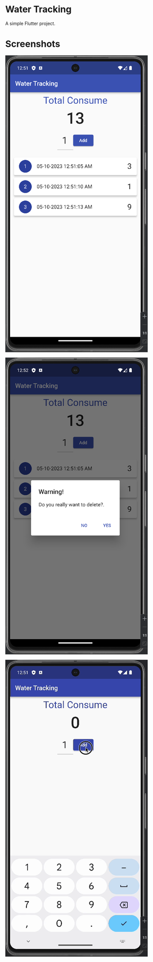 # Water Tracking

A simple Flutter project.

# Screenshots

![main.png](screenshots%2Fmain.png)

![delete.png](screenshots%2Fdelete.png)

![water_tracking_all.gif](screenshots%2Fwater_tracking_all.gif)
